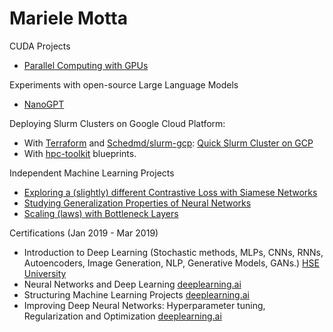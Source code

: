 # Mariele Motta


CUDA Projects
- [Parallel Computing with GPUs](https://github.com/mfmotta/CUDA_labs)

Experiments with open-source Large Language Models
- [NanoGPT](https://github.com/mfmotta/nanoGPT)

Deploying Slurm Clusters on Google Cloud Platform:
- With [Terraform](https://developer.hashicorp.com/terraform/tutorials/aws-get-started/infrastructure-as-code) and [Schedmd/slurm-gcp](https://github.com/SchedMD/slurm-gcp): [Quick Slurm Cluster on GCP](https://github.com/mfmotta/slurm-gcp#slurm-cluster-on-google-cloud-platform)
- With [hpc-toolkit](https://github.com/GoogleCloudPlatform/hpc-toolkit) blueprints.
  

Independent Machine Learning Projects
- [Exploring a (slightly) different Contrastive Loss with Siamese Networks](https://github.com/mfmotta/computer_vision_experiments_loss_functions_tests) 
- [Studying Generalization Properties of Neural Networks](https://github.com/mfmotta/deep_learning_generalization_experiments)
- [Scaling (laws) with Bottleneck Layers](https://github.com/mfmotta/scaling-experiments)


Certifications (Jan 2019 - Mar 2019)

- Introduction to Deep Learning (Stochastic methods, MLPs, CNNs, RNNs, Autoencoders, Image Generation, NLP, Generative Models, GANs.) [HSE University](https://www.coursera.org/account/accomplishments/certificate/TNRNLTKYMVJQ)
- Neural Networks and Deep Learning [deeplearning.ai](https://www.coursera.org/account/accomplishments/certificate/UF8SHWPJESTY)
- Structuring Machine Learning Projects [deeplearning.ai](https://www.coursera.org/account/accomplishments/certificate/GDW9L625B6AD)
- Improving Deep Neural Networks: Hyperparameter tuning, Regularization and Optimization [deeplearning.ai](https://www.coursera.org/account/accomplishments/certificate/GXP6H578LCX8)

